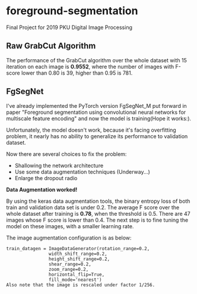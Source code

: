 # foreground-segmentation
Final Project for 2019 PKU Digital Image Processing

## Raw GrabCut Algorithm
The performance of the GrabCut algorithm over the whole dataset with 15 iteration on each image is **0.9552**, where the number of images with F-score lower than 0.80 is 39, higher than 0.95 is 781.

## FgSegNet
I've already implemented the PyTorch version FgSegNet_M put forward in paper "Foreground segmentation using convolutional neural networks for multiscale feature encoding" and now the model is training(Hope it works:).

Unfortunately, the model doesn't work, because it's facing overfitting problem, it nearly has no ability to generalize its performance to validation dataset. 

Now there are several choices to fix the problem:

- Shallowing the network architecture
- Use some data augmentation techniques (Underway...)
- Enlarge the dropout radio

**Data Augmentation worked!**

By using the keras data augmentation tools, the binary entropy loss of both train and validation data set is under 0.2. The average F score over the whole dataset after training is **0.78**, when the threshold is 0.5. There are 47 images whose F score is lower than 0.4. The next step is to fine tuning the model on these images, with a smaller learning rate. 

The image augmentation configuration is as below:
```
train_datagen = ImageDataGenerator(rotation_range=0.2,
                width_shift_range=0.2,
                height_shift_range=0.2,
                shear_range=0.2,
                zoom_range=0.2,
                horizontal_flip=True,
                fill_mode='nearest')
Also note that the image is rescaled under factor 1/256.
```
